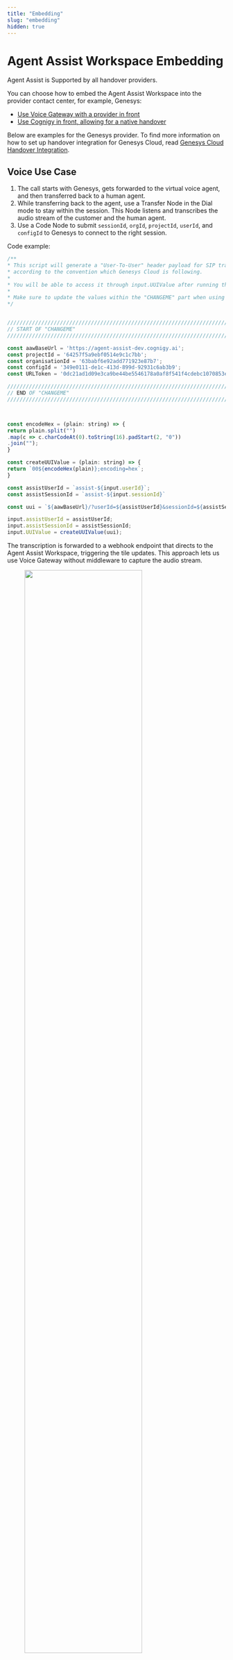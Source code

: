 ```yaml
---
title: "Embedding"
slug: "embedding"
hidden: true
---
```


# Agent Assist Workspace Embedding

Agent Assist is Supported by all handover providers.

You can choose how to embed the Agent Assist Workspace into the provider contact center, for example, Genesys:

- [Use Voice Gateway with a provider in front](#voice-use-case)
- [Use Cognigy in front, allowing for a native handover](#chat-use-case)

Below are examples for the Genesys provider. To find more information on how to set up handover integration for Genesys Cloud, read [Genesys Cloud Handover Integration](https://support.cognigy.com/hc/en-us/articles/6229147435292-Genesys-Cloud-Handover-Integration).

## Voice Use Case

1. The call starts with Genesys, gets forwarded to the virtual voice agent, and then transferred back to a human agent.
2. While transferring back to the agent, use a Transfer Node in the Dial mode to stay within the session. This Node listens and transcribes the audio stream of the customer and the human agent.
3. Use a Code Node to submit `sessionId`, `orgId`, `projectId`, `userId`, and `configId` to Genesys to connect to the right session.

Code example: 

```js
/**
* This script will generate a "User-To-User" header payload for SIP transactions
* according to the convention which Genesys Cloud is following.
*
* You will be able to access it through input.UUIValue after running this code node.
*
* Make sure to update the values within the "CHANGEME" part when using this script in other places!
*/


/////////////////////////////////////////////////////////////////////////////////////////
// START OF "CHANGEME"
/////////////////////////////////////////////////////////////////////////////////////////

const aawBaseUrl = 'https://agent-assist-dev.cognigy.ai';
const projectId = '64257f5a9ebf0514e9c1c7bb';
const organisationId = '63babf6e92add771923e87b7';
const configId = '349e0111-de1c-413d-899d-92931c6ab3b9';
const URLToken = '0dc21ad1d09e3ca9be44be5546178a0af8f541f4cdebc1070853eadd33c13f2a';

/////////////////////////////////////////////////////////////////////////////////////////
// END OF "CHANGEME"
/////////////////////////////////////////////////////////////////////////////////////////



const encodeHex = (plain: string) => {
return plain.split("")
.map(c => c.charCodeAt(0).toString(16).padStart(2, "0"))
.join("");
}

const createUUIValue = (plain: string) => {
return `00${encodeHex(plain)};encoding=hex`;
}

const assistUserId = `assist-${input.userId}`;
const assistSessionId = `assist-${input.sessionId}`

const uui = `${aawBaseUrl}/?userId=${assistUserId}&sessionId=${assistSessionId}&URLToken=${URLToken}&organisationId=${organisationId}&projectId=${projectId}&configId=${configId}`;

input.assistUserId = assistUserId;
input.assistSessionId = assistSessionId;
input.UUIValue = createUUIValue(uui);
```
  
The transcription is forwarded to a webhook endpoint that directs to the Agent Assist Workspace, triggering the tile updates. This approach lets us use Voice Gateway without middleware to capture the audio stream.


<figure>
  <img class="image-center" src="{{config.site_url}}agent-assist/images/voice.png" width="80%" />
</figure>

## Chat Use Case

1. The conversation starts via Webchat Widget.
2. The virtual agent hands over to a human agent.
3. During the handover, Cognigy also submit the `sessionId`, `orgId`, `projectId`, `userId`, and `configId` to Genesys. 

This approach lets you connect to the right session and send tile updates. There is no need for manual effort, as the configuration and flow are set within the Endpoint.

<figure>
  <img class="image-center" src="{{config.site_url}}agent-assist/images/chat.png" width="80%" />
</figure>

## More information

- [Agent Assist Workspace](overview.md)
- [Getting started with Agent Assist](getting-started.md)
- [Agent Assist Configuration](configuration.md)
- [Agent Assist Nodes](../ai/flow-nodes/agent-assist/overview.md)

